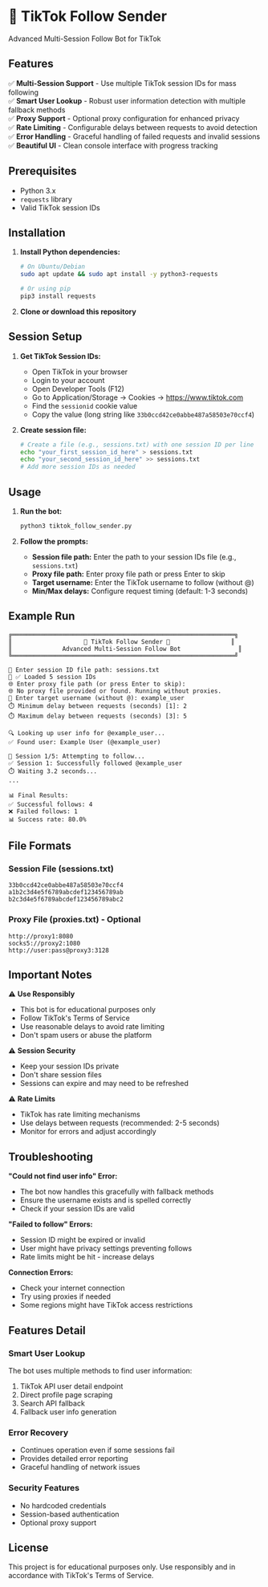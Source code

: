 # 🚀 TikTok Follow Sender

Advanced Multi-Session Follow Bot for TikTok

## Features

✅ **Multi-Session Support** - Use multiple TikTok session IDs for mass following  
✅ **Smart User Lookup** - Robust user information detection with multiple fallback methods  
✅ **Proxy Support** - Optional proxy configuration for enhanced privacy  
✅ **Rate Limiting** - Configurable delays between requests to avoid detection  
✅ **Error Handling** - Graceful handling of failed requests and invalid sessions  
✅ **Beautiful UI** - Clean console interface with progress tracking  

## Prerequisites

- Python 3.x
- `requests` library
- Valid TikTok session IDs

## Installation

1. **Install Python dependencies:**
   ```bash
   # On Ubuntu/Debian
   sudo apt update && sudo apt install -y python3-requests
   
   # Or using pip
   pip3 install requests
   ```

2. **Clone or download this repository**

## Session Setup

1. **Get TikTok Session IDs:**
   - Open TikTok in your browser
   - Login to your account
   - Open Developer Tools (F12)
   - Go to Application/Storage → Cookies → https://www.tiktok.com
   - Find the `sessionid` cookie value
   - Copy the value (long string like `33b0ccd42ce0abbe487a58503e70ccf4`)

2. **Create session file:**
   ```bash
   # Create a file (e.g., sessions.txt) with one session ID per line
   echo "your_first_session_id_here" > sessions.txt
   echo "your_second_session_id_here" >> sessions.txt
   # Add more session IDs as needed
   ```

## Usage

1. **Run the bot:**
   ```bash
   python3 tiktok_follow_sender.py
   ```

2. **Follow the prompts:**
   - **Session file path:** Enter the path to your session IDs file (e.g., `sessions.txt`)
   - **Proxy file path:** Enter proxy file path or press Enter to skip
   - **Target username:** Enter the TikTok username to follow (without @)
   - **Min/Max delays:** Configure request timing (default: 1-3 seconds)

## Example Run

```
╔══════════════════════════════════════════════════════════════╗
║                    🚀 TikTok Follow Sender 🚀                 ║
║              Advanced Multi-Session Follow Bot                ║
╚══════════════════════════════════════════════════════════════╝

📁 Enter session ID file path: sessions.txt
🔑 ✅ Loaded 5 session IDs
🌐 Enter proxy file path (or press Enter to skip): 
🌐 No proxy file provided or found. Running without proxies.
👤 Enter target username (without @): example_user
⏱️ Minimum delay between requests (seconds) [1]: 2
⏱️ Maximum delay between requests (seconds) [3]: 5

🔍 Looking up user info for @example_user...
✅ Found user: Example User (@example_user)

🚀 Session 1/5: Attempting to follow...
✅ Session 1: Successfully followed @example_user
⏱️ Waiting 3.2 seconds...
...

📊 Final Results:
✅ Successful follows: 4
❌ Failed follows: 1
📊 Success rate: 80.0%
```

## File Formats

### Session File (sessions.txt)
```
33b0ccd42ce0abbe487a58503e70ccf4
a1b2c3d4e5f6789abcdef123456789ab
b2c3d4e5f6789abcdef123456789abc2
```

### Proxy File (proxies.txt) - Optional
```
http://proxy1:8080
socks5://proxy2:1080
http://user:pass@proxy3:3128
```

## Important Notes

⚠️ **Use Responsibly**
- This bot is for educational purposes only
- Follow TikTok's Terms of Service
- Use reasonable delays to avoid rate limiting
- Don't spam users or abuse the platform

⚠️ **Session Security**
- Keep your session IDs private
- Don't share session files
- Sessions can expire and may need to be refreshed

⚠️ **Rate Limits**
- TikTok has rate limiting mechanisms
- Use delays between requests (recommended: 2-5 seconds)
- Monitor for errors and adjust accordingly

## Troubleshooting

**"Could not find user info" Error:**
- The bot now handles this gracefully with fallback methods
- Ensure the username exists and is spelled correctly
- Check if your session IDs are valid

**"Failed to follow" Errors:**
- Session ID might be expired or invalid
- User might have privacy settings preventing follows
- Rate limits might be hit - increase delays

**Connection Errors:**
- Check your internet connection
- Try using proxies if needed
- Some regions might have TikTok access restrictions

## Features Detail

### Smart User Lookup
The bot uses multiple methods to find user information:
1. TikTok API user detail endpoint
2. Direct profile page scraping
3. Search API fallback
4. Fallback user info generation

### Error Recovery
- Continues operation even if some sessions fail
- Provides detailed error reporting
- Graceful handling of network issues

### Security Features
- No hardcoded credentials
- Session-based authentication
- Optional proxy support

## License

This project is for educational purposes only. Use responsibly and in accordance with TikTok's Terms of Service.